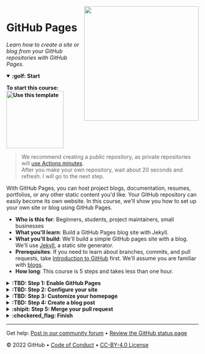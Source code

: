 <!--
  <<< Author notes: Header of the course >>>
  Include a 1280×640 image, course title in sentence case, and a concise description in emphasis.
  In your repository settings: enable template repository, add your 1280×640 social image, auto delete head branches.
  Add your open source license, GitHub uses Creative Commons Attribution 4.0 International.
-->

<img src=https://repository-images.githubusercontent.com/139185178/e16dc080-586c-11ea-8483-f28caf36a352 width=300 align=right>

# GitHub Pages

_Learn how to create a site or blog from your GitHub repositories with GitHub Pages._

<!--
  <<< Author notes: Start of the course >>>
  Include start button, a note about actions minutes,
  and tell the learner why they should take the course.
  Each step should be wrapped in <details>/<summary>, with an `id` set.
  The start <details> should have `open` as well.
  Do not use quotes on the <details> tag attributes.
-->

<details id=0 open>
<summary><strong>:golf: Start</strong></summary>

**To start this course: [<img width="150" alt="Use this template" src="https://user-images.githubusercontent.com/1221423/148581131-555c0fb8-5361-4450-a760-75fa6219a2fc.png">](https://github.com/githublearn/github-pages/generate)**

> We recommend creating a public repository, as private repositories will [use Actions minutes](https://docs.github.com/en/billing/managing-billing-for-github-actions/about-billing-for-github-actions).<br>
> After you make your own repository, wait about 20 seconds and refresh. I will go to the next step.

With GitHub Pages, you can host project blogs, documentation, resumes, portfolios, or any other static content you'd like. Your GitHub repository can easily become its own website. In this course, we'll show you how to set up your own site or blog using GitHub Pages.

- **Who is this for**: Beginners, students, project maintainers, small businesses
- **What you'll learn**: Build a GitHub Pages blog site with Jekyll.
- **What you'll build**: We'll build a simple GitHub pages site with a blog. We'll use [Jekyll](https://jekyllrb.com), a static site generator.
- **Prerequisites**: If you need to learn about branches, commits, and pull requests, take [Introduction to GitHub](https://lab.github.com/githubtraining/introduction-to-github) first. We'll assume you are familiar with [blogs](https://en.wikipedia.org/wiki/Blog).
- **How long**: This course is 5 steps and takes less than one hour.

</details>

<!--
  <<< Author notes: Step 1 >>>
  Choose 3-5 steps for your course.
  The first step is always the hardest, so pick something easy!
  Link to docs.github.com for further explanations.
  Encourage users to open new tabs for steps!
-->

<details id=1>
<summary><strong>:TBD: Step 1: Enable GitHub Pages</strong></summary>

### :wave: Welcome to "TBD"!

**What is _TBD_**: TBD

### :keyboard: Activity: TBD

1. Open a new browser tab, and work on the steps in your second tab while you read the instructions in this tab
1. TBD
1. Wait about 20 seconds then refresh this page for the next step

</details>

<!--
  <<< Author notes: Step 2 >>>
  Start this step by acknowledging the first step.
  Define terms and link to docs.github.com.
-->

<details id=2>
<summary><strong>:TBD: Step 2: Configure your site</strong></summary>

### :tada: You did TBD!

TBD

**What is _TBD_**: TBD

### :keyboard: Activity: TBD

1. TBD
1. Wait about 20 seconds then refresh this page for the next step

</details>

<!--
  <<< Author notes: Step 3 >>>
  Start this step by acknowledging the first step.
  Define terms and link to docs.github.com.
-->

<details id=3>
<summary><strong>:TBD: Step 3: Customize your homepage</strong></summary>

### Nice work TBD :sparkles:

TBD

**What is _TBD_**: TBD

### :keyboard: Activity: TBD

1. TBD
1. Wait about 20 seconds then refresh this page for the next step

</details>

<!--
  <<< Author notes: Step 4 >>>
  Start this step by acknowledging the first step.
  Define terms and link to docs.github.com.
-->

<details id=4>
<summary><strong>:TBD: Step 4: Create a blog post</strong></summary>

### Nicely done friend! :sparkles:

TBD

**What is _TBD_**: TBD

### :keyboard: Activity: TBD

1. TBD
1. Wait about 20 seconds then refresh this page for the next step

</details>

<!--
  <<< Author notes: Step 5 >>>
  Start this step by acknowledging the first step.
  Define terms and link to docs.github.com.
-->

<details id=5>
<summary><strong>:shipit: Step 5: Merge your pull request</strong></summary>

### :heart: Almost there TBD!

You can now [merge](https://help.github.com/articles/github-glossary/#merge) your pull request!

### :keyboard: Activity: Merge your pull request

1. Click **Merge pull request**
1. Delete the branch `TBD` (optional)
1. Wait about 20 seconds then refresh this page for the next step

</details>

<!--
  <<< Author notes: Finish >>>
  Review what we learned, ask for feedback, provide next steps.
-->

<details id=X>
<summary><strong>:checkered_flag: Finish</strong></summary>

### Congratulations friend, you've completed this course!

<img src=TBD alt=celebrate width=300 align=right>

Here's a recap of all the tasks you've accomplished in your repository:

- TBD

### What's next?

- TBD
- We'd love to hear what you thought of this course [in our community forum](https://github.community/c/education/github-learning-lab/34)
- [Take another GitHub Learn Course](https://github.com/githublearn)
- [Read the GitHub Getting Started docs](https://docs.github.com/en/get-started)
- To find projects to contribute to, check out [GitHub Explore](https://github.com/explore)

</details>

<!--
  <<< Author notes: Footer >>>
  Add a link to get support, GitHub status page, code of conduct, license link.
-->

---

Get help: [Post in our community forum](https://github.community/c/education/github-learning-lab/34) &bull; [Review the GitHub status page](https://www.githubstatus.com/)

&copy; 2022 GitHub &bull; [Code of Conduct](https://www.contributor-covenant.org/version/2/1/code_of_conduct/code_of_conduct.md) &bull; [CC-BY-4.0 License](https://creativecommons.org/licenses/by/4.0/legalcode)
